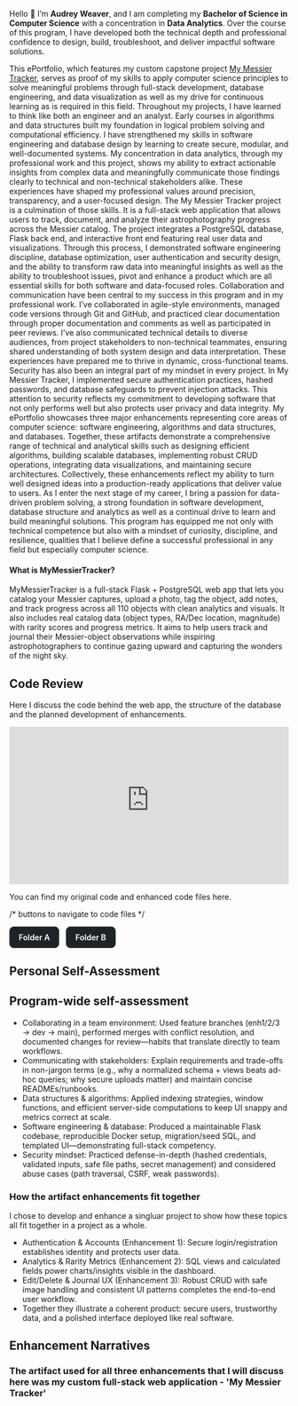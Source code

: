 <p>Hello 👋 I’m <strong>Audrey Weaver</strong>, and I am completing my <strong>Bachelor of Science in Computer Science</strong> with a concentration in <strong>Data Analytics</strong>. Over the course of this program, I have developed both the technical depth and professional confidence to design, build, troubleshoot, and deliver impactful software solutions.</p> 
This ePortfolio, which features my custom capstone project <a href="https://www.mymessiertracker.com/" target="_blank" rel="noopener noreferrer">My Messier Tracker</a>, serves as proof of my skills to apply computer science principles to solve meaningful problems through full-stack development, database engineering, and data visualization as well as my drive for continuous learning as is required in this field.
  Throughout my projects, I have learned to think like both an engineer and an analyst. Early courses in algorithms and data structures built my foundation in logical problem solving and computational efficiency. I have strengthened my skills in software engineering and database design by learning to create secure, modular, and well-documented systems. My concentration in data analytics, through my professional work and this project, shows my ability to extract actionable insights from complex data and meaningfully communicate those findings clearly to technical and non-technical stakeholders alike. These experiences have shaped my professional values around precision, transparency, and a user-focused design.
  The My Messier Tracker project is a culmination of those skills. It is a full-stack web application that allows users to track, document, and analyze their astrophotography progress across the Messier catalog. The project integrates a PostgreSQL database, Flask back end, and interactive front end featuring real user data and visualizations. Through this process, I demonstrated software engineering discipline, database optimization, user authentication and security design, and the ability to transform raw data into meaningful insights as well as the ability to troubleshoot issues, pivot and enhance a product which are all essential skills for both software and data-focused roles.
  Collaboration and communication have been central to my success in this program and in my professional work. I’ve collaborated in agile-style environments, managed code versions through Git and GitHub, and practiced clear documentation through proper documentation and comments as well as participated in peer reviews. I’ve also communicated technical details to diverse audiences, from project stakeholders to non-technical teammates, ensuring shared understanding of both system design and data interpretation. These experiences have prepared me to thrive in dynamic, cross-functional teams.
  Security has also been an integral part of my mindset in every project. In My Messier Tracker, I implemented secure authentication practices, hashed passwords, and database safeguards to prevent injection attacks. This attention to security reflects my commitment to developing software that not only performs well but also protects user privacy and data integrity.
  My ePortfolio showcases three major enhancements representing core areas of computer science: software engineering, algorithms and data structures, and databases. Together, these artifacts demonstrate a comprehensive range of technical and analytical skills such as designing efficient algorithms, building scalable databases, implementing robust CRUD operations, integrating data visualizations, and maintaining secure architectures. Collectively, these enhancements reflect my ability to turn well designed ideas into a production-ready applications that deliver value to users.
  As I enter the next stage of my career, I bring a passion for data-driven problem solving, a strong foundation in software development, database structure and analytics as well as a continual drive to learn and build meaningful solutions. This program has equipped me not only with technical competence but also with a mindset of curiosity, discipline, and resilience, qualities that I believe define a successful professional in any field but especially computer science.


#### What is MyMessierTracker?
MyMessierTracker is a full-stack Flask + PostgreSQL web app that lets you catalog your Messier captures, upload a photo, tag the object, add notes, and track progress across all 110 objects with clean analytics and visuals. It also includes real catalog data (object types, RA/Dec location, magnitude) with rarity scores and progress metrics. It aims to help users track and journal their Messier-object observations while inspiring astrophotographers to continue gazing upward and capturing the wonders of the night sky.


## Code Review
Here I discuss the code behind the web app, the structure of the database and the planned development of enhancements.

<div style="position:relative; padding-bottom:56.25%; height:0; overflow:hidden; max-width:100%;">
  <iframe
    src="https://www.youtube-nocookie.com/embed/fyCA9lOTE8Y"
    title="YouTube video player"
    style="position:absolute; top:0; left:0; width:100%; height:100%; border:0;"
    allow="accelerometer; autoplay; clipboard-write; encrypted-media; gyroscope; picture-in-picture; web-share"
    referrerpolicy="strict-origin-when-cross-origin"
    allowfullscreen>
  </iframe>
</div>

You can find my original code and enhanced code files here.

/* buttons to navigate to code files */
<div style="display:flex;gap:12px;flex-wrap:wrap">
  <a href="https://[github.com/<you>/<repo>/tree/main/path/to/folderA](https://github.com/StellarNavi/StellarNavi.github.io/blob/main/Original%20Code%20Files)"
     target="_blank" rel="noopener"
     style="padding:10px 16px;border-radius:8px;border:1px solid #444;text-decoration:none;font-weight:600;background:#1f2328;color:#fff">
    Folder A
  </a>
  <a href="https://[github.com/<you>/<repo>/tree/main/path/to/folderB](https://github.com/StellarNavi/StellarNavi.github.io/blob/main/Updated%20Files)"
     target="_blank" rel="noopener"
     style="padding:10px 16px;border-radius:8px;border:1px solid #444;text-decoration:none;font-weight:600;background:#1f2328;color:#fff">
    Folder B
  </a>
</div>


## Personal Self-Assessment


## Program-wide self-assessment
* Collaborating in a team environment: Used feature branches (enh1/2/3 → dev → main), performed merges with conflict resolution, and documented changes for review—habits that translate directly to team workflows.
* Communicating with stakeholders: Explain requirements and trade-offs in non-jargon terms (e.g., why a normalized schema + views beats ad-hoc queries; why secure uploads matter) and maintain concise READMEs/runbooks.
* Data structures & algorithms: Applied indexing strategies, window functions, and efficient server-side computations to keep UI snappy and metrics correct at scale.
* Software engineering & database: Produced a maintainable Flask codebase, reproducible Docker setup, migration/seed SQL, and templated UI—demonstrating full-stack competency.
* Security mindset: Practiced defense-in-depth (hashed credentials, validated inputs, safe file paths, secret management) and considered abuse cases (path traversal, CSRF, weak passwords).

### How the artifact enhancements fit together
  I chose to develop and enhance a singluar project to show how these topics all fit together in a project as a whole.
  
  * Authentication & Accounts (Enhancement 1): Secure login/registration establishes identity and protects user data.
  * Analytics & Rarity Metrics (Enhancement 2): SQL views and calculated fields power charts/insights visible in the dashboard.
  * Edit/Delete & Journal UX (Enhancement 3): Robust CRUD with safe image handling and consistent UI patterns completes the end-to-end user workflow.
  * Together they illustrate a coherent product: secure users, trustworthy data, and a polished interface deployed like real software.

## Enhancement Narratives

### The artifact used for all three enhancements that I will discuss here was my custom full-stack web application - 'My Messier Tracker'
